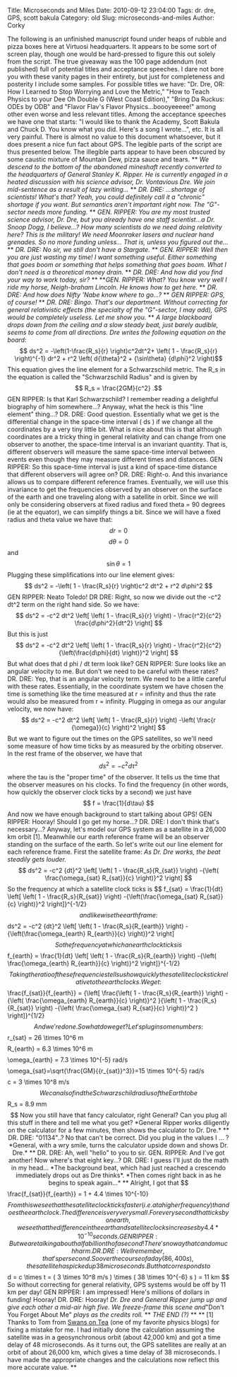 Title: Microseconds and Miles
Date: 2010-09-12 23:04:00
Tags: dr. dre, GPS, scott bakula
Category: old
Slug: microseconds-and-miles
Author: Corky


The following is an unfinished manuscript found under heaps of rubble
and pizza boxes here at Virtuosi headquarters. It appears to be some
sort of screen play, though one would be hard-pressed to figure this out
solely from the script. The true giveaway was the 100 page addendum (not
published) full of potential titles and acceptance speeches. I dare not
bore you with these vanity pages in their entirety, but just for
completeness and posterity I include some samples.
For possible titles we have: "Dr. Dre, OR: How I Learned to Stop
Worrying and Love the Metric," "How to Teach Physics to your Dee Oh
Double G (West Coast Edition)," "Bring Da Ruckus: ODEs by ODB" and
"Flavor Flav's Flavor Physics...boooyeeeee!" among other even worse and
less relevant titles.
Among the acceptance speeches we have one that starts: "I would like to
thank the Academy, Scott Bakula and Chuck D. You know what you did.
Here's a song I wrote...", etc. It is all very painful.
There is almost no value to this document whatsoever, but it does
present a nice fun fact about GPS. The legible parts of the script are
thus presented below. The illegible parts appear to have been obscured
by some caustic mixture of Mountain Dew, pizza sauce and tears. ** *We
descend to the bottom of the abandoned mineshaft recently converted to
the headquarters of General Stanley K. Ripper. He is currently engaged
in a heated discussion with his science advisor, Dr. Vontavious Dre. We
join mid-sentence as a result of lazy writing...*
**
*DR. DRE: ...shortage of scientists! What's that? Yeah, you could
definitely call it a "chronic" shortage if you want. But semantics
aren't important right now. The "G"-sector needs more funding.*
**
*GEN. RIPPER: You are my most trusted science advisor, Dr. Dre, but you
already have one staff scientist...a Dr. Snoop Dogg, I believe...? How
many scientists do we need doing relativity here? This is the military!
We need Moonraker lasers and nuclear hand grenades. So no more funding
unless... That is, unless you figured out the...*
**
*DR. DRE: No sir, we still don't have a Stargate.*
**
*GEN. RIPPER: Well then you are just wasting my time! I want something
useful. Either something that goes boom or something that helps
something that goes boom. What I don't need is a theoretical money
drain.*
**
*DR. DRE: And how did you find your way to work today, sir?*
**
***GEN. RIPPER: What? You know very well I ride my horse, Neigh-braham
Lincoln. He knows how to get here.*
**
*DR. DRE: And how does Nifty 'Nabe know where to go...?*
**
*GEN RIPPER: GPS, of course!*
**
*DR. DRE: Bingo. That's our department. Without correcting for general
relativistic effects (the specialty of the "G"-sector, I may add), GPS
would be completely useless. Let me show you.*
**
*A large blackboard drops down from the ceiling and a slow steady beat,
just barely audible, seems to come from all directions. Dre writes the
following equation on the board:*
$$ ds^2 = -\left(1-\frac{R_s}{r} \right)c^2dt^2+ \left( 1 -
\frac{R_s}{r} \right)^{-1} dr^2 + r^2 \left( d{\theta}^2 +
{\sin\theta} {d\phi}^2 \right)$$
This equation gives the line element for a Schwarzschild metric. The
R_s in the equation is called the "Schwarzschild Radius" and is given
by
$$ R_s = \frac{2GM}{c^2} .$$
GEN RIPPER: Is that Karl Schwarzschild? I remember reading a delightful
biography of him somewhere...? Anyway, what the heck is this "line
element" thing...?
DR. DRE: Good question. Essentially what we get is the differential
change in the space-time interval ( ds ) if we change all the
coordinates by a very tiny little bit. What is nice about this is that
although coordinates are a tricky thing in general relativity and can
change from one observer to another, the space-time interval is an
invariant quantity. That is, different observers will measure the same
space-time interval between events even though they may measure
different times and distances.
GEN RIPPER: So this space-time interval is just a kind of space-time
distance that different observers will agree on?
DR. DRE: Right-o. And this invariance allows us to compare different
reference frames. Eventually, we will use this invariance to get the
frequencies observed by an observer on the surface of the earth and one
traveling along with a satellite in orbit. Since we will only be
considering observers at fixed radius and fixed theta = 90 degrees (ie
at the equator), we can simplify things a bit. Since we will have a
fixed radius and theta value we have that:
$$ dr = 0 $$
$$ d\theta = 0 $$
and
$$\sin\theta = 1 $$
Plugging these simplifications into our line element gives:
$$ ds^2 = -\left( 1 - \frac{R_s}{r} \right)c^2 dt^2 + r^2
d\phi^2 $$
GEN RIPPER: Neato Toledo!
DR DRE: Right, so now we divide out the -c^2 dt^2 term on the right
hand side. So we have:
$$ ds^2 = -c^2 dt^2 \left[ \left( 1 - \frac{R_s}{r} \right) -
\frac{r^2}{c^2} \frac{d\phi^2}{dt^2} \right] $$
But this is just $$ ds^2 = -c^2 dt^2 \left[ \left( 1 -
\frac{R_s}{r} \right) - \frac{r^2}{c^2} {\left(\frac{d\phi}{dt}
\right)}^2 \right] $$
But what does that d phi / dt term look like?
GEN RIPPER: Sure looks like an angular velocity to me. But don't we need
to be careful with these rates?
DR. DRE: Yep, that is an angular velocity term. We need to be a little
careful with these rates. Essentially, in the coordinate system we have
chosen the time is something like the time measured at r = infinity and
thus the rate would also be measured from r = infinity. Plugging in
omega as our angular velocity, we now have:
$$ ds^2 = -c^2 dt^2 \left[ \left( 1 - \frac{R_s}{r} \right)
-\left( \frac{r {\omega}}{c} \right)^2 \right] $$
But we want to figure out the times on the GPS satellites, so we'll need
some measure of how time ticks by as measured by the orbiting observer.
In the rest frame of the observer, we have that
$$ ds^2 = -c^2 {d\tau}^2 $$
where the tau is the "proper time" of the observer. It tells us the time
that the observer measures on his clocks. To find the frequency (in
other words, how quickly the observer clock ticks by a second) we just
have
$$ f = \frac{1}{d\tau} $$
And now we have enough background to start talking about GPS!
GEN RIPPER: Hooray! Should I go get my horse...?
DR. DRE: I don't think that's necessary...? Anyway, let's model our GPS
system as a satellite in a 26,000 km orbit [1]. Meanwhile our earth
reference frame will be an observer standing on the surface of the
earth. So let's write out our line element for each reference frame.
First the satellite frame:
*As Dr. Dre works, the beat steadily gets louder.*
$$ ds^2 = -c^2 {dt}^2 \left[ \left( 1 - \frac{R_s}{R_{sat}}
\right) -{\left( \frac{\omega_{sat} R_{sat}}{c} \right)}^2
\right] $$
So the frequency at which a satellite clock ticks is
$$ f_{sat} = \frac{1}{dt} \left[ \left( 1 - \frac{R_s}{R_{sat}}
\right) -{\left(\frac{\omega_{sat} R_{sat}}{c} \right)}^2
\right]}^{-1/2} $$ and likewise the earth frame:
$$ ds^2 = -c^2 {dt}^2 \left[ \left( 1 - \frac{R_s}{R_{earth}}
\right) -{\left(\frac{\omega_{earth} R_{earth}}{c} \right)}^2
\right] $$
So the frequency at which an earth clock ticks is
$$ f_{earth} = \frac{1}{dt} \left[ \left( 1 -
\frac{R_s}{R_{earth}} \right) -{\left( \frac{\omega_{earth}
R_{earth}}{c} \right)}^2 \right]}^{-1/2} $$
Taking the ratio of these frequencies tells us how quickly the satellite
clocks tick relative to the earth clocks. We get:
$$ \frac{f_{sat}}{f_{earth}} = {\left[ \frac{\left( 1 -
\frac{R_s}{R_{earth}} \right) -{\left( \frac{\omega_{earth}
R_{earth}}{c} \right)}^2 }{\left( 1 - \frac{R_s}{R_{sat}}
\right) -{\left( \frac{\omega_{sat} R_{sat}}{c} \right)}^2 }
\right]}^{1/2} $$
And we're done. So what do we get? Let's plug in some numbers:
$$ r_{sat} = 26 \times 10^6 m $$
$$ R_{earth} = 6.3 \times 10^6 m$$
$$\omega_{earth} = 7.3 \times 10^{-5} rad/s $$
$$\omega_{sat}=\sqrt{\frac{GM}{{r_{sat}}^3}}=15 \times 10^{-5}
rad/s $$
$$ c = 3 \times 10^8 m/s $$
We can also find the Schwarzschild radius of the Earth to be
$$ R_s = 8.9 mm $$
Now you still have that fancy calculator, right General? Can you plug
all this stuff in there and tell me what you get?
*General Ripper works diligently on the calculator for a few minutes,
then shows the calculator to Dr. Dre.*
**
DR. DRE: "01134"..? No that can't be correct. Did you plug in the values
I ... ?
*General, with a wry smile, turns the calculator upside down and shows
Dr. Dre.*
**
DR. DRE: Ah, well "hello" to you to sir. GEN. RIPPER: And I've got
another! Now where's that eight key...? DR. DRE: I guess I'll just do
the math in my head...
*The background beat, which had just reached a crescendo immediately
drops out as Dre thinks*. *Then comes right back in as he begins to
speak again...*
**
Alright, I got that
$$\frac{f_{sat}}{f_{earth}} = 1 + 4.4 \times 10^{-10} $$
From this we see that the satellite clock ticks faster (i.e. at a higher
frequency) than does the earth clock. The difference is very very small.
For every second that ticks by on earth, we see that the difference in
the earth and satellite clocks increases by 4.4 * 10^{-10} seconds.
GEN RIPPER: But we are talking about half a billionth of a second!
There's no way that can do much harm.
DR. DRE: Well remember, that's per second. So over the course of a day
(86,400 s), the satellite has picked up 38 microseconds. But that
corresponds to
$$ d = c \times t = ( 3 \times 10^8 m/s ) \times ( 38 \times
10^{-6} s ) = 11 km $$
So without correcting for general relativity, GPS systems would be off
by 11 km per day!
GEN RIPPER: I am impressed! Here's millions of dollars in funding!
Hooray!
DR. DRE: Hooray!
*Dr. Dre and General Ripper jump up and give each other a mid-air high
five. We freeze-frame this scene and*"Don't You Forget About Me" *plays
as the credits roll.*
**
*THE END (?)* ** ** [1] Thanks to Tom from [Swans on
Tea](http://blogs.scienceforums.net/swansont/) (one of my favorite
physics blogs) for fixing a mistake for me. I had initially done the
calculation assuming the satellite was in a geosynchronous orbit (about
42,000 km) and got a time delay of 48 microseconds. As it turns out, the
GPS satellites are really at an orbit of about 26,000 km, which gives a
time delay of 38 microseconds. I have made the appropriate changes and
the calculations now reflect this more accurate value.
**
